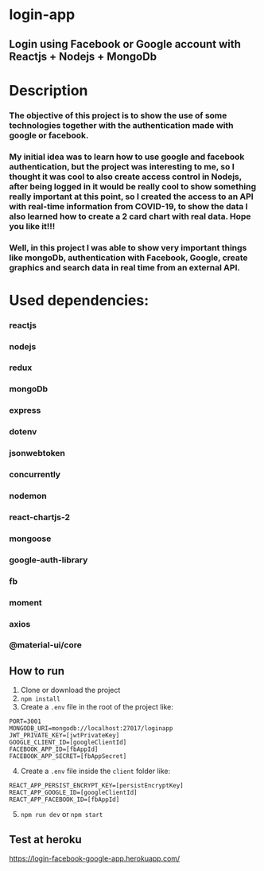 # login-app
## Login using Facebook or Google account with Reactjs + Nodejs +  MongoDb

# Description
### The objective of this project is to show the use of some technologies together with the authentication made with google or facebook.

### My initial idea was to learn how to use google and facebook authentication, but the project was interesting to me, so I thought it was cool to also create access control in Nodejs, after being logged in it would be really cool to show something really important at this point, so I created the access to an API with real-time information from COVID-19, to show the data I also learned how to create a 2 card chart with real data. Hope you like it!!! 
### Well, in this project I was able to show very important things like mongoDb, authentication with Facebook, Google, create graphics and search data in real time from an external API.

# Used dependencies:

### reactjs
### nodejs
### redux
### mongoDb
### express
### dotenv
### jsonwebtoken
### concurrently
### nodemon
### react-chartjs-2
### mongoose
### google-auth-library
### fb
### moment
### axios
### @material-ui/core

## How to run
1. Clone or download the project
2. `npm install`
3. Create a `.env` file in the root of the project like:
  ```
  PORT=3001
  MONGODB_URI=mongodb://localhost:27017/loginapp
  JWT_PRIVATE_KEY=[jwtPrivateKey]
  GOOGLE_CLIENT_ID=[googleClientId]
  FACEBOOK_APP_ID=[fbAppId]
  FACEBOOK_APP_SECRET=[fbAppSecret]
  ```
4. Create a `.env` file inside the `client` folder like:
  ```
  REACT_APP_PERSIST_ENCRYPT_KEY=[persistEncryptKey]
  REACT_APP_GOOGLE_ID=[googleClientId]
  REACT_APP_FACEBOOK_ID=[fbAppId]
  ```
5. `npm run dev` or `npm start`

## Test at heroku
https://login-facebook-google-app.herokuapp.com/
